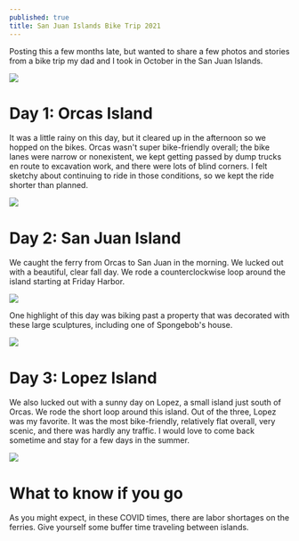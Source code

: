 ```yaml
---
published: true
title: San Juan Islands Bike Trip 2021
---
```

Posting this a few months late, but wanted to share a few photos and stories from a bike trip my dad and I took in October in the San Juan Islands.

![]({{site.cdn_path}}/2022/01/24/dad-david-orcas.jpeg)

# Day 1: Orcas Island

It was a little rainy on this day, but it cleared up in the afternoon so we hopped on the bikes. Orcas wasn't super bike-friendly overall; the bike lanes were narrow or nonexistent, we kept getting passed by dump trucks en route to excavation work, and there were lots of blind corners. I felt sketchy about continuing to ride in those conditions, so we kept the ride shorter than planned.

![]({{site.cdn_path}}/2022/01/24/10-5-ride.png)

# Day 2: San Juan Island

We caught the ferry from Orcas to San Juan in the morning. We lucked out with a beautiful, clear fall day. We rode a counterclockwise loop around the island starting at Friday Harbor.

![]({{site.cdn_path}}/2022/01/24/10-6-ride.png)

One highlight of this day was biking past a property that was decorated with these large sculptures, including one of Spongebob's house.

![]({{site.cdn_path}}/2022/01/24/spongebob-house.jpeg)


# Day 3: Lopez Island

We also lucked out with a sunny day on Lopez, a small island just south of Orcas. We rode the short loop around this island. Out of the three, Lopez was my favorite. It was the most bike-friendly, relatively flat overall, very scenic, and there was hardly any traffic. I would love to come back sometime and stay for a few days in the summer.

![]({{site.cdn_path}}/2022/01/24/10-7-ride.png)

# What to know if you go

As you might expect, in these COVID times, there are labor shortages on the ferries. Give yourself some buffer time traveling between islands.
